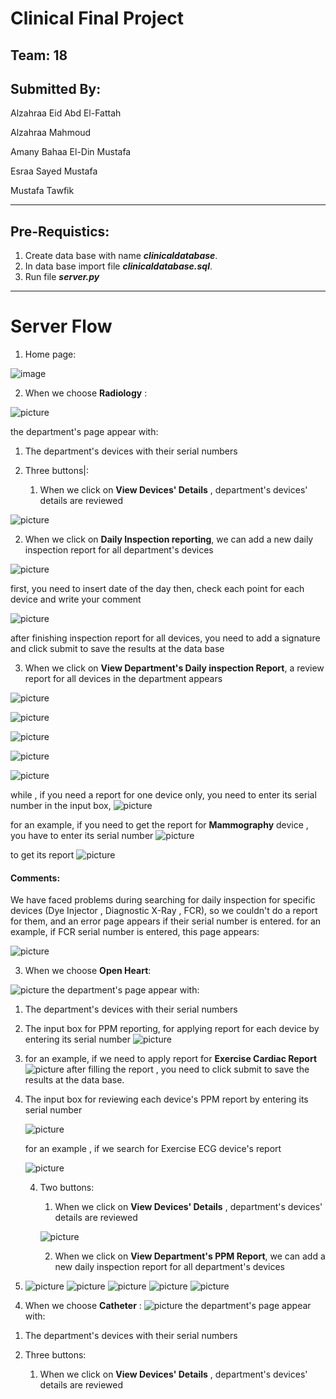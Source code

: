 # Clinical Final Project


## Team: 18

## Submitted By:  

Alzahraa Eid Abd El-Fattah

Alzahraa Mahmoud

Amany Bahaa El-Din Mustafa

Esraa Sayed Mustafa

Mustafa Tawfik

-------------




## Pre-Requistics:

1) Create data base with name ***clinicaldatabase***.
2) In data base import file ***clinicaldatabase.sql***.
3) Run file ***server.py***

---------------

# Server Flow

1) Home page:



![image](images/screen1.PNG)



2) When we choose **Radiology** :

![picture](images/screen2.PNG)



the department's page appear with:

1. The department's devices with their serial numbers

2. Three buttons|:

   1. When we click on **View Devices' Details** , department's devices' details are reviewed

![picture](images/screen3.PNG)

2. When we click on **Daily Inspection reporting**, we can add a new daily inspection report for all department's devices

![picture](images/screen4.PNG)

   first, you need to insert date of the day
   then, check each point for each device and write your comment

   

 ![picture](images/screen5.PNG)

   after finishing inspection report for all devices, you need to add a signature and click submit to save the results at the data base

3. When we click on **View Department's Daily inspection Report**, a review report for all devices in the department appears



![picture](images/screen6.PNG)

![picture](images/screen7.PNG)

![picture](images/screen8.PNG)

![picture](images/screen9.PNG)

![picture](images/screen10.PNG)

while , if you need a report for one device only, you need to enter its serial number in the input box, 
![picture](images/screen11.PNG)



for an example, if you need to get the report for **Mammography** device , you have to enter its serial number 
![picture](images\screen13.PNG)



to get its report
![picture](images/screen12.PNG)

#### Comments:

We have faced problems during searching for daily inspection for specific devices (Dye Injector , Diagnostic X-Ray , FCR),
so we couldn't do a report for them, and an error page appears if their serial number is entered.
for an example, if FCR serial number is entered, this page appears:



![picture](/images/error.PNG)





3) When we choose **Open Heart**:



![picture](images/open1.PNG)
the department's page appear with:

1. The department's devices with their serial numbers

2. The input box for PPM reporting, for applying report for each device by entering its serial number
   ![picture](images/open3.PNG)



1. for an example, if we need to apply report for **Exercise Cardiac Report** 
   ![picture](images/reportPPM.PNG)
   after filling the report , you need to click submit to save the results at the data base.



3. The input box for reviewing each device's PPM report by entering its serial number

   ![picture](images/open4.PNG)

   for an example , if we search for Exercise ECG device's report

   ![picture](images/open6.PNG)

   

   

   4. Two buttons:

      

      1. When we click on **View Devices' Details** , department's devices' details are reviewed

      ![picture](images/open2.PNG)

      2. When we click on **View Department's PPM Report**, we can add a new daily inspection report for all department's devices



2. ![picture](images/report1.PNG)
   ![picture](images/report2.PNG)
   ![picture](images/report3.PNG)
   ![picture](images/report4.PNG)
   ![picture](images/report5.PNG)



4) When we choose **Catheter** :
![picture](images/catheter.PNG)
the department's page appear with:

1. The department's devices with their serial numbers

2. Three buttons:

   1. When we click on **View Devices' Details** , department's devices' details are reviewed


